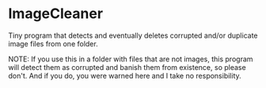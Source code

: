 # ImageCleaner
Tiny program that detects and eventually deletes corrupted and/or duplicate image files from one folder.

NOTE: If you use this in a folder with files that are not images, this program will detect them as corrupted and banish them from existence, so please don't. And if you do, you were warned here and I take no responsibility.
